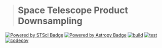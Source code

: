 > # Space Telescope Product Downsampling

[![Powered by STScI Badge](https://img.shields.io/badge/powered%20by-STScI-blue.svg?colorA=707170&colorB=3e8ddd&style=flat)](http://www.stsci.edu)
[![Powered by Astropy Badge](http://img.shields.io/badge/powered%20by-AstroPy-orange.svg?style=flat)](http://www.astropy.org/)
[![build](https://github.com/spacetelescope/stpreview/actions/workflows/build.yml/badge.svg)](https://github.com/spacetelescope/stpreview/actions/workflows/build.yml)
[![test](https://github.com/spacetelescope/stpreview/actions/workflows/tests.yml/badge.svg)](https://github.com/spacetelescope/stpreview/actions/workflows/tests.yml)
[![codecov](https://codecov.io/gh/spacetelescope/stpreview/graph/badge.svg?token=tSEFJ5vwgH)](https://codecov.io/gh/spacetelescope/stpreview)
